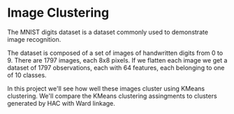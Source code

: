 # Image Clustering

The MNIST digits dataset is a dataset commonly used to demonstrate image recognition. 

The dataset is composed of a set of images of handwritten digits from 0 to 9. There are 1797
images, each 8x8 pixels. If we flatten each image we get a dataset of 1797 observations, each with 64
features, each belonging to one of 10 classes.

In this project we'll see how well these images cluster using KMeans clustering.
We'll compare the KMeans clustering assingments to clusters generated by HAC with Ward linkage.
